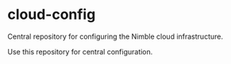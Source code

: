 # cloud-config
Central repository for configuring the Nimble cloud infrastructure.

Use this repository for central configuration.
